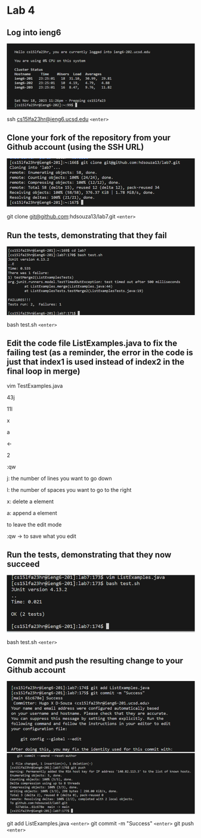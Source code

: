 Lab 4
=========

Log into ieng6
---
![Image](phlab4.1.png)

ssh cs15lfa23hr@ieng6.ucsd.edu ```<enter>```

Clone your fork of the repository from your Github account (using the SSH URL)
---
![Image](lab4ph1.png)

git clone git@github.com:hdsouza13/lab7.git ```<enter>```

Run the tests, demonstrating that they fail
---
![Image](lab4ph2.png)

bash test.sh ```<enter>```

Edit the code file ListExamples.java to fix the failing test (as a reminder, the error in the code is just that index1 is used instead of index2 in the final loop in merge)
---

vim TestExamples.java

43j

11l

x

a 

<-

2

<esq> 

:qw 

<enter>

j: the number of lines you want to go down

l: the number of spaces you want to go to the right

x: delete a element

a: append a element

<esq> to leave the edit mode

:qw -> to save what you edit

Run the tests, demonstrating that they now succeed
---
![Image](lab4ph3.png)

bash test.sh ```<enter>```

Commit and push the resulting change to your Github account
----
![Image](lab4ph4.png)
![Image](lab4ph5.png)

git add ListExamples.java ```<enter>```
git commit -m "Success" ```<enter>```
git push ```<enter>```
